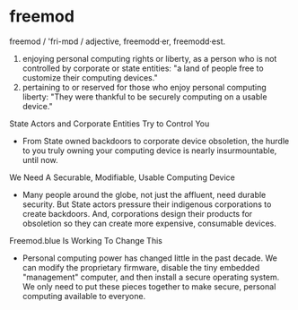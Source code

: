 # freemod

freemod / 'fri-mɒd /
adjective, freemodd·er, freemodd·est.
1. enjoying personal computing rights or liberty, as a person who is not controlled by corporate or state entities: "a land of people free to customize their computing  devices."
2. pertaining to or reserved for those who enjoy personal computing liberty: "They were thankful to be securely computing on a usable device."

State Actors and Corporate Entities Try to Control You
* From State owned backdoors to corporate device obsoletion, the hurdle to you truly owning your computing device is nearly insurmountable, until now.

We Need A Securable, Modifiable, Usable Computing Device
* Many people around the globe, not just the affluent, need durable security. But State actors pressure their indigenous corporations to create backdoors. And, corporations design their products for obsoletion so they can create more expensive, consumable devices.

Freemod.blue Is Working To Change This
* Personal computing power has changed little in the past decade. We can modify the proprietary firmware, disable the tiny embedded "management" computer, and then install a secure operating system. We only need to put these pieces together to make secure, personal computing available to everyone.

